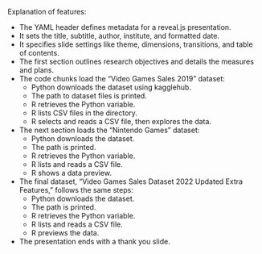 Explanation of features:

- The YAML header defines metadata for a reveal.js presentation.
- It sets the title, subtitle, author, institute, and formatted date.
- It specifies slide settings like theme, dimensions, transitions, and table of contents.
- The first section outlines research objectives and details the measures and plans.
- The code chunks load the “Video Games Sales 2019” dataset:
    - Python downloads the dataset using kagglehub.
    - The path to dataset files is printed.
    - R retrieves the Python variable.
    - R lists CSV files in the directory.
    - R selects and reads a CSV file, then explores the data.
- The next section loads the “Nintendo Games” dataset:
    - Python downloads the dataset.
    - The path is printed.
    - R retrieves the Python variable.
    - R lists and reads a CSV file.
    - R shows a data preview.
- The final dataset, “Video Games Sales Dataset 2022 Updated Extra Features,” follows the same steps:
    - Python downloads the dataset.
    - The path is printed.
    - R retrieves the Python variable.
    - R lists and reads a CSV file.
    - R previews the data.
- The presentation ends with a thank you slide.